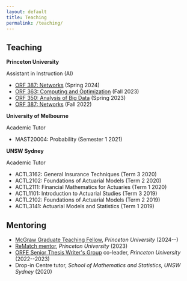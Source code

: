 ```yaml
---
layout: default
title: Teaching
permalink: /teaching/
---
```


## Teaching

**Princeton University**

Assistant in Instruction (AI)
- [ORF 387: Networks](https://registrar.princeton.edu/course-offerings/course-details?term=1244&courseid=015450) (Spring 2024)
- [ORF 363: Computing and Optimization](https://registrar.princeton.edu/course-offerings/course-details?term=1242&courseid=012833) (Fall 2023)
- [ORF 350: Analysis of Big Data](https://registrar.princeton.edu/course-offerings/course-details?term=1234&courseid=012309) (Spring 2023)
- [ORF 387: Networks](https://registrar.princeton.edu/course-offerings/course-details?term=1232&courseid=015450) (Fall 2022)

**University of Melbourne**

Academic Tutor
- MAST20004: Probability (Semester 1 2021)

**UNSW Sydney**

Academic Tutor
- ACTL3162: General Insurance Techniques (Term 3 2020)
- ACTL2102: Foundations of Actuarial Models (Term 2 2020)
- ACTL2111: Financial Mathematics for Actuaries (Term 1 2020)
- ACTL1101: Introduction to Actuarial Studies (Term 3 2019)
- ACTL2102: Foundations of Actuarial Models (Term 2 2019)
- ACTL3141: Actuarial Models and Statistics (Term 1 2019)

## Mentoring

* [McGraw Graduate Teaching Fellow](https://mcgraw.princeton.edu/about/meet-our-staff/graduate-teaching-fellows), *Princeton University* (2024--)
* [ReMatch mentor](https://undergraduateresearch.princeton.edu/programs/rematch), *Princeton University* (2023)
* [ORFE Senior Thesis Writer's Group](https://orfe.princeton.edu/undergraduate/stwg) co-leader, *Princeton University* (2022--2023)
* Drop-in Centre tutor, *School of Mathematics and Statistics, UNSW Sydney* (2020)